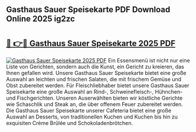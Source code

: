 ## Gasthaus Sauer Speisekarte PDF Download Online 2025 ig2zc

# <h2><a href="http://gc9k5j.nevu.top/?p=Gasthaus+Sauer+Speisekarte">🔗 👉🔴 Gasthaus Sauer Speisekarte 2025 PDF</a></h2>

[![Gasthaus Sauer Speisekarte 2025 PDF](https://i.imgur.com/dBaPXMq.png)](http://gc9k5j.nevu.top/?p=Gasthaus+Sauer+Speisekarte)
Ein Essensmenü ist nicht nur eine Liste von Gerichten, sondern auch die Kunst, ein Gericht zu kreieren, das Ihnen gefallen wird. Unsere Gasthaus Sauer Speisekarte bietet eine große Auswahl an leichten und frischen Salaten, die mit frischem Gemüse und Obst zubereitet werden. Für Fleischliebhaber bietet unsere Gasthaus Sauer Speisekarte eine große Auswahl an Rind-, Schweinefleisch-, Hühnchen- und Fischgerichten. Unseren Auserwählten bieten wir köstliche Gerichte wie Schaschlik und Steak an, die über offenem Feuer zubereitet werden. Die Gasthaus Sauer Speisekarte unserer Cafeteria bietet eine große Auswahl an Desserts, von traditionellen Kuchen und Kuchen bis hin zu exquisiten Crème Brûlée und Schokoladenbrötchen.
